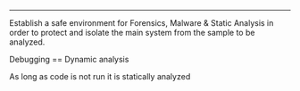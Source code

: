  <!--
 GCR Code: PDXYWDS
 -->
---

Establish a safe environment for Forensics, Malware & Static Analysis in order to protect and isolate the main system from the sample to be analyzed.


Debugging == Dynamic analysis

As long as code is not run it is statically analyzed